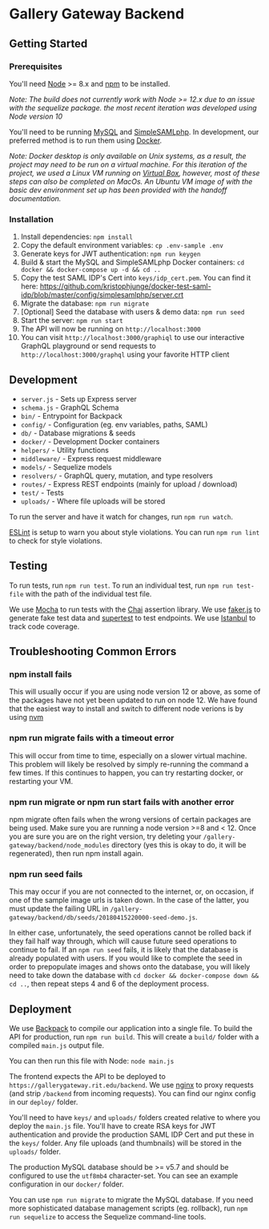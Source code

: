 # Gallery Gateway Backend

## Getting Started

### Prerequisites

You'll need [Node](https://nodejs.org/en/download/) >= 8.x and [npm](https://docs.npmjs.com/cli/npm) to be installed. 

*Note: The build does not currently work with Node >= 12.x due to an issue with the sequelize package.
the most recent iteration was developed using Node version 10*

You'll need to be running [MySQL](https://www.mysql.com/downloads/) and [SimpleSAMLphp](https://simplesamlphp.org/). In development, our preferred method is to run them using [Docker](https://docs.docker.com/install/).

*Note: Docker desktop is only available on Unix systems, as a result, the project may need to be run on a virtual machine. For this iteration of the project, we used a Linux VM running on [Virtual Box](https://www.virtualbox.org/), however, most of these steps can also be completed on MacOs. An Ubuntu VM image of with the basic dev environment set up has been provided with the handoff documentation.*

### Installation

1. Install dependencies: `npm install`
2. Copy the default environment variables: `cp .env-sample .env`
3. Generate keys for JWT authentication: `npm run keygen`
4. Build & start the MySQL and SimpleSAMLphp Docker containers: `cd docker && docker-compose up -d && cd ..`
5. Copy the test SAML IDP's Cert into `keys/idp_cert.pem`. You can find it here: https://github.com/kristophjunge/docker-test-saml-idp/blob/master/config/simplesamlphp/server.crt
6. Migrate the database: `npm run migrate`
7. [Optional] Seed the database with users & demo data: `npm run seed`
8. Start the server: `npm run start`
9. The API will now be running on `http://localhost:3000`
10. You can visit `http://localhost:3000/graphiql` to use our interactive GraphQL playground or send requests to `http://localhost:3000/graphql` using your favorite HTTP client

## Development

- `server.js` - Sets up Express server
- `schema.js` - GraphQL Schema
- `bin/` - Entrypoint for Backpack
- `config/` - Configuration (eg. env variables, paths, SAML)
- `db/` - Database migrations & seeds
- `docker/` - Development Docker containers
- `helpers/` - Utility functions
- `middleware/` - Express request middleware
- `models/` - Sequelize models
- `resolvers/` - GraphQL query, mutation, and type resolvers
- `routes/` - Express REST endpoints (mainly for upload / download)
- `test/` - Tests
- `uploads/` - Where file uploads will be stored

To run the server and have it watch for changes, run `npm run watch`.

[ESLint](https://eslint.org/) is setup to warn you about style violations. You can run `npm run lint` to check for style violations.

## Testing

To run tests, run `npm run test`. To run an individual test, run `npm run test-file` with the path of the individual test file.

We use [Mocha](https://mochajs.org/) to run tests with the [Chai](http://www.chaijs.com/) assertion library. We use [faker.js](https://github.com/marak/Faker.js/) to generate fake test data and [supertest](https://github.com/visionmedia/supertest) to test endpoints. We use [Istanbul](https://istanbul.js.org/) to track code coverage.

## Troubleshooting Common Errors
### npm install fails
This will usually occur if you are using node version 12 or above, as some of the packages have not yet been updated to run on node 12. We have found that the easiest way to install and switch to different node verions is by using [nvm](https://github.com/nvm-sh/nvm/blob/master/README.md)

### npm run migrate fails with a timeout error
This will occur from time to time, especially on a slower virtual machine. This problem will likely be resolved by simply re-running the command a few times. If this continues to happen, you can try restarting docker, or restarting your VM.

### npm run migrate or npm run start fails with another error
npm migrate often fails when the wrong versions of certain packages are being used. Make sure you are running a node version >=8 and < 12. Once you are sure you are on the right version, try deleting your `/gallery-gateway/backend/node_modules` directory (yes this is okay to do, it will be regenerated), then run npm install again.

### npm run seed fails
This may occur if you are not connected to the internet, or, on occasion, if one of the sample image urls is taken down. In the case of the latter, you must update the failing URL in `/gallery-gateway/backend/db/seeds/20180415220000-seed-demo.js`.

In either case, unfortunately, the seed operations cannot be rolled back if they fail half way through, which will cause future seed operations to continue to fail. If an `npm run seed` fails, it is likely that the database is already populated with users. If you would like to complete the seed in order to prepopulate images and shows onto the database, you will likely need to take down the database with 
`cd docker && docker-compose down && cd ..`, then repeat steps 4 and 6 of the deployment process.

## Deployment

We use [Backpack](https://github.com/jaredpalmer/backpack) to compile our application into a single file. To build the API for production, run `npm run build`. This will create a `build/` folder with a compiled `main.js` output file.

You can then run this file with Node: `node main.js`

The frontend expects the API to be deployed to `https://gallerygateway.rit.edu/backend`. We use [nginx](https://nginx.org/en/) to proxy requests (and strip `/backend` from incoming requests). You can find our nginx config in our `deploy/` folder.

You'll need to have `keys/` and `uploads/` folders created relative to where you deploy the `main.js` file. You'll have to create RSA keys for JWT authentication and provide the production SAML IDP Cert and put these in the `keys/` folder. Any file uploads (and thumbnails) will be stored in the `uploads/` folder.

The production MySQL database should be >= v5.7 and should be configured to use the `utf8mb4` character-set. You can see an example configuration in our `docker/` folder.

You can use `npm run migrate` to migrate the MySQL database. If you need more sophisticated database management scripts (eg. rollback), run `npm run sequelize` to access the Sequelize command-line tools.
